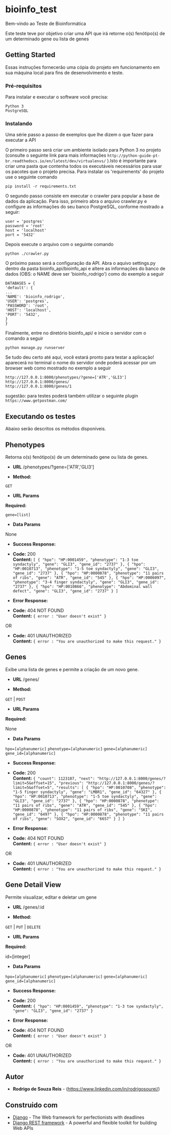 # bioinfo_test
Bem-vindo ao Teste de Bioinformática


Este teste teve por objetivo criar uma API que irá retorne o(s) fenótipo(s) de um determinado gene ou lista de genes

## Getting Started

Essas instruções fornecerão uma cópia do projeto em funcionamento em sua máquina local para fins de desenvolvimento e teste.

### Pré-requisitos

Para instalar e executar o software você precisa:

```
Python 3
PostgreSQL
```

### Instalando

Uma série passo a passo de exemplos que lhe dizem o que fazer para executar a API

O primeiro passo será criar um ambiente isolado para Python 3 no projeto (consulte o seguinte link para mais informações ```http://python-guide-pt-br.readthedocs.io/en/latest/dev/virtualenvs/``` ).Isto é importante para criar uma pasta que contenha todos os executáveis necessários para usar os pacotes que o projeto precisa. Para instalar os 'requirements' do projeto use o seguinte comando
```
pip install -r requirements.txt
```

O segundo passo consiste em executar o crawler para popular a base de dados da aplicação. 
Para isso, primeiro abra o arquivo crawler.py e configure as informações do seu banco PostgreSQL, conforme mostrado a seguir:
```
user = 'postgres'
password = 'root'
host = 'localhost'
port = '5432'
```

Depois execute o arquivo com o seguinte comando 

```
python ./crawler.py 
```

O próximo passo será a configuração da API. Abra o aquivo settings.py dentro da pasta bioinfo_api/bioinfo_api e altere as informações do banco de dados (OBS: o NAME deve ser 'bioinfo_rodrigo') como do exemplo a seguir

```
DATABASES = {
'default': {
...
'NAME': 'bioinfo_rodrigo',
'USER': 'postgres',
'PASSWORD': 'root',
'HOST': 'localhost',
'PORT': '5432',
}
}
```

Finalmente, entre no diretório bioinfo_api/ e inicie o servidor com o comando a seguir

```
python manage.py runserver
```
Se tudo deu certo até aqui, você estará pronto para testar a aplicação! aparecerá no terminal o nome do servidor onde poderá acessar por um browser web como mostrado no exemplo a seguir

```
http://127.0.0.1:8000/phenotypes/?gene=['ATR','GLI3']
http://127.0.0.1:8000/genes/
http://127.0.0.1:8000/genes/1
```

sugestão: para testes poderá também utilizar o seguinte plugin    ```https://www.getpostman.com/```


## Executando os testes

Abaixo serão descritos os métodos disponíveis.

**Phenotypes**
----
Retorna o(s) fenótipo(s) de um determinado gene ou lista de genes.

* **URL**
/phenotypes/?gene=['ATR','GLI3']

* **Method:**

`GET`

*  **URL Params**

**Required:**

`gene=[list]`

* **Data Params**

None

* **Success Response:**

* **Code:** 200 <br />
**Content:** `[
{
"hpo": "HP:0001459",
"phenotype": "1-3 toe syndactyly",
"gene": "GLI3",
"gene_id": "2737"
},
{
"hpo": "HP:0010713",
"phenotype": "1-5 toe syndactyly",
"gene": "GLI3",
"gene_id": "2737"
},
{
"hpo": "HP:0000878",
"phenotype": "11 pairs of ribs",
"gene": "ATR",
"gene_id": "545"
},
{
"hpo": "HP:0006097",
"phenotype": "3-4 finger syndactyly",
"gene": "GLI3",
"gene_id": "2737"
},
{
"hpo": "HP:0010866",
"phenotype": "Abdominal wall defect",
"gene": "GLI3",
"gene_id": "2737"
}
]`

* **Error Response:**

* **Code:** 404 NOT FOUND <br />
**Content:** `{ error : "User doesn't exist" }`

OR

* **Code:** 401 UNAUTHORIZED <br />
**Content:** `{ error : "You are unauthorized to make this request." }`


**Genes**
----
Exibe uma lista de genes e permite a criação de um novo gene.

* **URL**
/genes/

* **Method:**

`GET` | `POST`

*  **URL Params**

**Required:**

None

* **Data Params**

`hpo=[alphanumeric]`
`phenotype=[alphanumeric]`
`gene=[alphanumeric]`
`gene_id=[alphanumeric]`

* **Success Response:**


* **Code:** 200 <br />
**Content:** `{
"count": 1123107,
"next": "http://127.0.0.1:8000/genes/?limit=5&offset=15",
"previous": "http://127.0.0.1:8000/genes/?limit=5&offset=5",
"results": [
{
"hpo": "HP:0010708",
"phenotype": "1-5 finger syndactyly",
"gene": "LMBR1",
"gene_id": "64327"
},
{
"hpo": "HP:0010713",
"phenotype": "1-5 toe syndactyly",
"gene": "GLI3",
"gene_id": "2737"
},
{
"hpo": "HP:0000878",
"phenotype": "11 pairs of ribs",
"gene": "ATR",
"gene_id": "545"
},
{
"hpo": "HP:0000878",
"phenotype": "11 pairs of ribs",
"gene": "SKI",
"gene_id": "6497"
},
{
"hpo": "HP:0000878",
"phenotype": "11 pairs of ribs",
"gene": "SOX2",
"gene_id": "6657"
}
]
}`

* **Error Response:**

* **Code:** 404 NOT FOUND <br />
**Content:** `{ error : "User doesn't exist" }`

OR

* **Code:** 401 UNAUTHORIZED <br />
**Content:** `{ error : "You are unauthorized to make this request." }`


**Gene Detail View**
----
Permite visualizar, editar e deletar um gene

* **URL**
/genes/:id

* **Method:**

`GET` | `PUT` | `DELETE`

*  **URL Params**

**Required:**

id=[integer]

* **Data Params**

`hpo=[alphanumeric]`
`phenotype=[alphanumeric]`
`gene=[alphanumeric]`
`gene_id=[alphanumeric]`

* **Success Response:**


* **Code:** 200 <br />
**Content:** `{
"hpo": "HP:0001459",
"phenotype": "1-3 toe syndactyly",
"gene": "GLI3",
"gene_id": "2737"
}`

* **Error Response:**

* **Code:** 404 NOT FOUND <br />
**Content:** `{ error : "User doesn't exist" }`

OR

* **Code:** 401 UNAUTHORIZED <br />
**Content:** `{ error : "You are unauthorized to make this request." }`



## Autor

* **Rodrigo de Souza Reis** - (https://www.linkedin.com/in/rodrigosourei/)

## Construido com

* [Django](https://www.djangoproject.com/) - The Web framework for perfectionists with deadlines
* [Django REST framework](http://www.django-rest-framework.org/) - A powerful and flexible toolkit for building Web APIs
